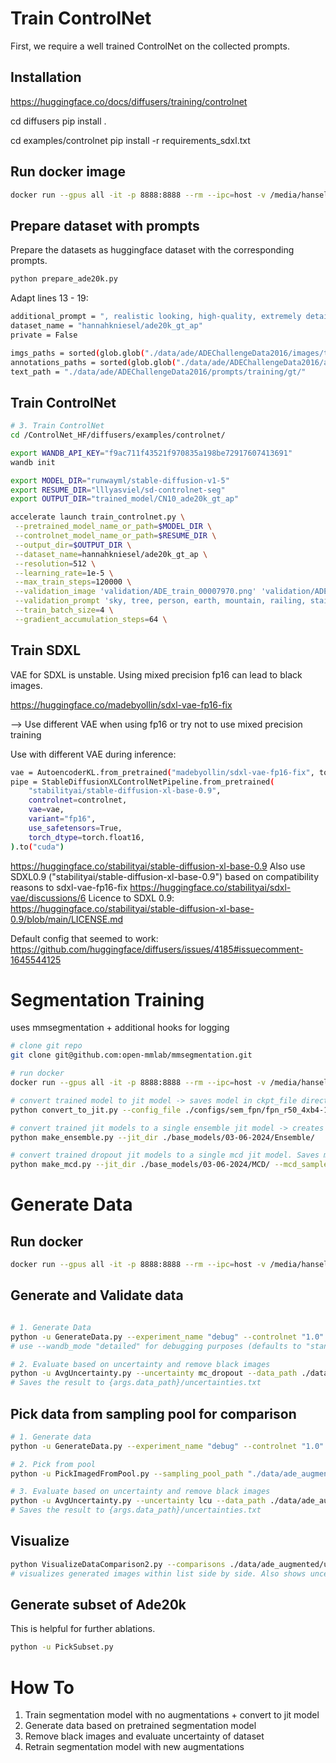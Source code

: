 # Train ControlNet
First, we require a well trained ControlNet on the collected prompts.

## Installation 
https://huggingface.co/docs/diffusers/training/controlnet

cd diffusers
pip install . 

cd examples/controlnet
pip install -r requirements_sdxl.txt

## Run docker image
```bash
docker run --gpus all -it -p 8888:8888 --rm --ipc=host -v /media/hansel/SSD/Code/SyntheticData/ControlNet_HF/:/ControlNet_HF/ -v /media/hansel/SSD/Data/StandardCV/:/ControlNet_HF/data/ -w /ControlNet_HF/ --name cn_c hannahkniesel/cn_hf bash
```

## Prepare dataset with prompts
Prepare the datasets as huggingface dataset with the corresponding prompts.
```bash
python prepare_ade20k.py
```
Adapt lines 13 - 19:
```bash
additional_prompt = ", realistic looking, high-quality, extremely detailed"
dataset_name = "hannahkniesel/ade20k_gt_ap"
private = False

imgs_paths = sorted(glob.glob("./data/ade/ADEChallengeData2016/images/training/*.jpg"))
annotations_paths = sorted(glob.glob("./data/ade/ADEChallengeData2016/annotations/training/*.png"))
text_path = "./data/ade/ADEChallengeData2016/prompts/training/gt/"
```

## Train ControlNet

```bash
# 3. Train ControlNet
cd /ControlNet_HF/diffusers/examples/controlnet/

export WANDB_API_KEY="f9ac711f43521f970835a198be72917607413691"
wandb init

export MODEL_DIR="runwayml/stable-diffusion-v1-5"
export RESUME_DIR="lllyasviel/sd-controlnet-seg" 
export OUTPUT_DIR="trained_model/CN10_ade20k_gt_ap"

accelerate launch train_controlnet.py \
 --pretrained_model_name_or_path=$MODEL_DIR \
 --controlnet_model_name_or_path=$RESUME_DIR \
 --output_dir=$OUTPUT_DIR \
 --dataset_name=hannahkniesel/ade20k_gt_ap \
 --resolution=512 \
 --learning_rate=1e-5 \
 --max_train_steps=120000 \
 --validation_image 'validation/ADE_train_00007970.png' 'validation/ADE_train_00011548.png' 'validation/ADE_train_00012753.png' 'validation/ADE_train_00015154.png' 'validation/ADE_train_00017975.png'  \
 --validation_prompt 'sky, tree, person, earth, mountain, railing, stairs' 'wall, floor, ceiling, cabinet, door, column, chandelier' 'building, sky, tree, road, grass, sidewalk, door, car, streetlight' 'wall, floor, ceiling, painting, desk, fireplace, book, stool, vase' 'wall, building, sky, tree, road, sidewalk, plant, car, signboard, streetlight'  \
 --train_batch_size=4 \
 --gradient_accumulation_steps=64 \

```

## Train SDXL 
VAE for SDXL is unstable. Using mixed precision fp16 can lead to black images. 

https://huggingface.co/madebyollin/sdxl-vae-fp16-fix

--> Use different VAE when using fp16 or try not to use mixed precision training

Use with different VAE during inference:

```bash
vae = AutoencoderKL.from_pretrained("madebyollin/sdxl-vae-fp16-fix", torch_dtype=torch.float16).to("cuda")
pipe = StableDiffusionXLControlNetPipeline.from_pretrained(
    "stabilityai/stable-diffusion-xl-base-0.9",
    controlnet=controlnet,
    vae=vae,
    variant="fp16",
    use_safetensors=True,
    torch_dtype=torch.float16,
).to("cuda")
```
https://huggingface.co/stabilityai/stable-diffusion-xl-base-0.9
Also use SDXL0.9 ("stabilityai/stable-diffusion-xl-base-0.9") based on compatibility reasons to sdxl-vae-fp16-fix
https://huggingface.co/stabilityai/sdxl-vae/discussions/6
Licence to SDXL 0.9: https://huggingface.co/stabilityai/stable-diffusion-xl-base-0.9/blob/main/LICENSE.md

Default config that seemed to work:
https://github.com/huggingface/diffusers/issues/4185#issuecomment-1645544125



# Segmentation Training 
uses mmsegmentation + additional hooks for logging

```bash
# clone git repo
git clone git@github.com:open-mmlab/mmsegmentation.git

# run docker
docker run --gpus all -it -p 8888:8888 --rm --ipc=host -v /media/hansel/SSD/Code/SyntheticData/mmsegmentation_basic/:/mmsegmentation/ -v /media/hansel/SSD/Data/StandardCV/:/mmsegmentation/data/ -w /mmsegmentation/ --name mmsegmentation_c hannahkniesel/mmsegmentation:v03 bash

# convert trained model to jit model -> saves model in ckpt_file directory 
python convert_to_jit.py --config_file ./configs/sem_fpn/fpn_r50_4xb4-160k_ade20k-512x512_noaug.py --ckpt_file "./work_dirs/fpn_r50_4xb4-160k_ade20k-512x512_noaug/20240127_201404/best_mIoU_epoch_136.pth" 

# convert trained jit models to a single ensemble jit model -> creates a single model out of all models in directory. Saves model in same directory 
python make_ensemble.py --jit_dir ./base_models/03-06-2024/Ensemble/  

# convert trained dropout jit models to a single mcd jit model. Saves model in same directory 
python make_mcd.py --jit_dir ./base_models/03-06-2024/MCD/ --mcd_samples 5  
```

# Generate Data

## Run docker 
```bash 
docker run --gpus all -it -p 8888:8888 --rm --ipc=host -v /media/hansel/SSD/Code/SyntheticData/Augmentations_ControlNet/:/Augmentations_ControlNet/ -v /media/hansel/SSD/Data/StandardCV/:/Augmentations_ControlNet/data/ -v /media/hansel/SSD/Code/SyntheticData/CN_Training/ControlNet/models/:/Augmentations_ControlNet/models/ -v /media/hansel/SSD/Code/SyntheticData/segmentationAL/work_dirs/:/Augmentations_ControlNet/seg_models/ -v /media/hansel/SSD/Code/SyntheticData/ControlNet_HF/diffusers/examples/controlnet/trained_model/:/Augmentations_ControlNet/controlnet/ -w /Augmentations_ControlNet/ --name augmentation_c hannahkniesel/augmentation_controlnet bash
```

## Generate and Validate data

```bash

# 1. Generate Data
python -u GenerateData.py --experiment_name "debug" --controlnet "1.0" --finetuned_checkpoint "./controlnet/CN10_ade20k_gt_ap/checkpoint-20000/controlnet" --prompt_type "gt" --wandb_project "Debug" --inference_steps 5 --optimize --lr 10 --loss lcu --iters 10 --start_t 0 --end_t 1 --mixed_precision "bf16" --end_idx 10 --model_path "./seg_models/fpn_r50_4xb4-160k_ade20k-512x512_noaug/20240127_201404/" --num_augmentations 1
# use --wandb_mode "detailed" for debugging purposes (defaults to "standard")

# 2. Evaluate based on uncertainty and remove black images
python -u AvgUncertainty.py --uncertainty mc_dropout --data_path ./data/ade_augmented/uncertainty/baseline/ --model_path "./seg_models/fpn_r50_4xb4-160k_ade20k-512x512_noaug/20240127_201404/" --remove_black_images
# Saves the result to {args.data_path}/uncertainties.txt

```

## Pick data from sampling pool for comparison
```bash
# 1. Generate data
python -u GenerateData.py --experiment_name "debug" --controlnet "1.0" --finetuned_checkpoint "./controlnet/CN10_ade20k_gt_ap/checkpoint-20000/controlnet" --prompt_type "gt" --wandb_project "Debug" --inference_steps 5 --loss lcu --mixed_precision "bf16" --end_idx 10 --model_path "./seg_models/fpn_r50_4xb4-160k_ade20k-512x512_noaug/20240127_201404/" --num_augmentations 100

# 2. Pick from pool
python -u PickImagedFromPool.py --sampling_pool_path "./data/ade_augmented/uncertainty/sampling_pool/" --save_to "./data/ade_augmented/uncertainty/sampled_lcu_10/" --model_path "./seg_models/fpn_r50_4xb4-160k_ade20k-512x512_noaug/20240127_201404/" --uncertainty lcu --top_n 10

# 3. Evaluate based on uncertainty and remove black images
python -u AvgUncertainty.py --uncertainty lcu --data_path ./data/ade_augmented/uncertainty/sampled_lcu_10/ --model_path "./seg_models/fpn_r50_4xb4-160k_ade20k-512x512_noaug/20240127_201404/" --remove_black_images
# Saves the result to {args.data_path}/uncertainties.txt

```

## Visualize
```bash
python VisualizeDataComparison2.py --comparisons ./data/ade_augmented/uncertainty/baseline/ ./data/ade_augmented/uncertainty/mc0/ ./data/ade_augmented/uncertainty/mc1/ ./data/ade_augmented/uncertainty/mc2/ ./data/ade_augmented/uncertainty/mc3/ ./data/ade_augmented/uncertainty/mc4/  --save_to "./Visualizations/MCDropout/" --n_images 50 --uncertainty "mcdropout"
# visualizes generated images within list side by side. Also shows uncertainty image when --uncertainty is defined.
```
## Generate subset of Ade20k
This is helpful for further ablations. 
```bash
python -u PickSubset.py
```

# How To
1. Train segmentation model with no augmentations + convert to jit model
2. Generate data based on pretrained segmentation model 
3. Remove black images and evaluate uncertainty of dataset
4. Retrain segmentation model with new augmentations

